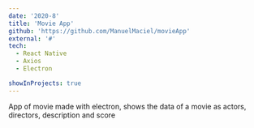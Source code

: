 ```yaml
---
date: '2020-8'
title: 'Movie App'
github: 'https://github.com/ManuelMaciel/movieApp'
external: '#'
tech:
  - React Native
  - Axios
  - Electron

showInProjects: true
---
```


App of movie made with electron, shows the data of a movie as actors, directors, description and score
